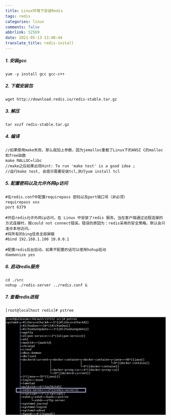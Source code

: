 ```yaml
---
title: Linux环境下安装Redis
tags: redis
categories: linux
comments: false
abbrlink: 52569
date: 2021-05-13 13:40:44
translate_title: redis-install
---
```

#####  1. 安装gcc
   ```shell
   yum -y install gcc gcc-c++
   ```
##### 2. 下载安装包
   ```shell
   wget http://download.redis.io/redis-stable.tar.gz 
   ```
##### 3. 解压

   ```shell
   tar xvzf redis-stable.tar.gz
   ```
#####    4. 编译

   ```shell
   //如果使用make失败，那么就加上参数，因为jemalloc重载了Linux下的ANSI C的malloc和free函数
   make MALLOC=libc
   //make之后如果出现Hint: To run 'make test' is a good idea ;
   //运行make test, 会提示需要安装tcl,执行yum install tcl
   ```

##### 5. 配置密码以及允许外网ip访问

   ```properties
   #在redis.conf中配置requirepass 密码以及port端口号（非必须）
   requirepass xxx
   port 6379 
   
   #开启redis允许外网ip访问，在 Linux 中安装了redis 服务，当在客户端通过远程连接的方式连接时，报could not connect错误。错误的原因为：redis采用的安全策略，默认会只准许本地访问。
   #将所有的bing信息全部屏蔽
   #bind 192.168.1.100 10.0.0.1
   
   #配置redis后台启动，如果不配置的话可以使用hohup启动
   daemonize yes
   ```
##### 6. 启动redis服务
   ```shell
   cd ./src
   nohup ./redis-server ../redis.conf &
   ```
##### 7. 查看redis进程
   ```shell
   [root@localhost redis]# pstree
   ```
   ![image-20201210103251475](./redis_install/image-20201201155441018.png)